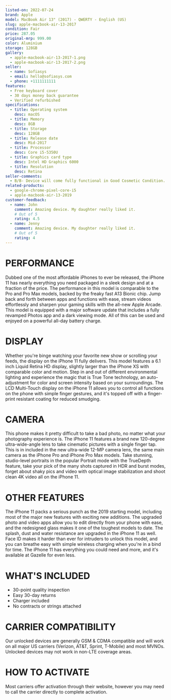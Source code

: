 ```yaml
---
listed-on: 2022-07-24
brand: Apple
model: MacBook Air 13" (2017) - QWERTY - English (US)
slug: apple-macbook-air-13-2017
condition: Fair
price: 287.05
original-mrp: 999.00
color: Aluminium
storage: 128GB
gallery:
  - apple-macbook-air-13-2017-1.png
  - apple-macbook-air-13-2017-2.png
seller:
  - name: Sofiasys
  - email: hello@sofiasys.com
  - phone: +1111111111
features:
  - Free keyboard cover
  - 30 days money back guarantee
  - Verified refurbished
specifications:
  - title: Operating system
    desc: macOS
  - title: Memory
    desc: 8GB
  - title: Storage
    desc: 128GB
  - title: Release date
    desc: Mid-2017
  - title: Processor
    desc: Core i5-5350U
  - title: Graphics card type
    desc: Intel HD Graphics 6000
  - title: Resolution
    desc: Retina
seller-comments:
  - B/B- Device will come fully functional in Good Cosmetic Condition. Device will show slightly noticeable signs of use on edges, hinge, and bottom. LCD and keyboard may show small signs and wear and can have a single dead pixel no great than the size of a dot.
related-products:
  - google-chrome-pixel-core-i5
  - apple-macbook-air-13-2019
customer-feedback:
  - name: John
    comment: Amazing device. My daughter really liked it.
    # Out of 5
    rating: 4.5
  - name: Jenny
    comment: Amazing device. My daughter really liked it.
    # Out of 5
    rating: 4
---
```


# PERFORMANCE

Dubbed one of the most affordable iPhones to ever be released, the iPhone 11 has nearly everything you need packaged in a sleek design and at a fraction of the price. The performance in this model is comparable to the Pro and Pro Max models, backed by the freaky fast A13 Bionic chip. Jump back and forth between apps and functions with ease, stream videos effortlessly and sharpen your gaming skills with the all-new Apple Arcade. This model is equipped with a major software update that includes a fully revamped Photos app and a dark viewing mode. All of this can be used and enjoyed on a powerful all-day battery charge.

# DISPLAY

Whether you're binge watching your favorite new show or scrolling your feeds, the display on the iPhone 11 fully delivers. This model features a 6.1 inch Liquid Retina HD display, slightly larger than the iPhone XS with comparable color and motion. Step in and out of different environmental lighting and experience the magic that is True Tone technology, an auto-adjustment for color and screen intensity based on your surroundings. The LCD Multi-Touch display on the iPhone 11 allows you to control all functions on the phone with simple finger gestures, and it's topped off with a finger-print resistant coating for reduced smudging.

# CAMERA

This phone makes it pretty difficult to take a bad photo, no matter what your photography experience is. The iPhone 11 features a brand new 120-degree ultra-wide-angle lens to take cinematic pictures with a single finger tap. This is in included in the new ultra-wide 12-MP camera lens, the same main camera as the iPhone Pro and iPhone Pro Max models. Take stunning, studio-level portraits in the popular Portrait mode with the TrueDepth feature, take your pick of the many shots captured in HDR and burst modes, forget about shaky pics and video with optical image stabilization and shoot clean 4K video all on the iPhone 11.

# OTHER FEATURES

The iPhone 11 packs a serious punch as the 2019 starting model, including most of the major new features with exciting new additions. The upgraded photo and video apps allow you to edit directly from your phone with ease, and the redesigned glass makes it one of the toughest models to date. The splash, dust and water resistance are upgraded in the iPhone 11 as well. Face ID makes it harder than ever for intruders to unlock this model, and you can breathe easy with simple wireless charging when you're in a bind for time. The iPhone 11 has everything you could need and more, and it's available at Gazelle for even less.

# WHAT'S INCLUDED

- 30-point quality inspection
- Easy 30-day returns
- Charger included
- No contracts or strings attached

# CARRIER COMPATIBILITY

Our unlocked devices are generally GSM & CDMA compatible and will work on all major US carriers (Verizon, AT&T, Sprint, T-Mobile) and most MVNOs. Unlocked devices may not work in non-LTE coverage areas.

# HOW TO ACTIVATE

Most carriers offer activation through their website, however you may need to call the carrier directly to complete activation.
